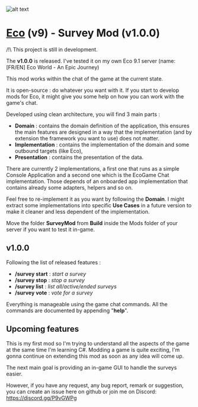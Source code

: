 ![alt text](https://avatars1.githubusercontent.com/u/71271063?s=200&v=4 "Team Logo")

# [Eco](https://www.play.eco/) (v9) - Survey Mod (v1.0.0)

/!\ This project is still in development.

The **v1.0.0** is released. I've tested it on my own Eco 9.1 server (name: [FR/EN] Eco World - An Epic Journey)

This mod works within the chat of the game at the current state.

It is open-source : do whatever you want with it. If you start to develop mods for Eco, it might give
you some help on how you can work with the game's chat.

Developed using clean architecture, you will find 3 main parts :

- **Domain** : contains the domain definition of the application, this ensures the main features are designed in a way that the implementation (and by extension the framework you want to use) does not matter.
- **Implementation** : contains the implementation of the domain and some outbound targets (like Eco),
- **Presentation** : contains the presentation of the data.

There are currently 2 implementations, a first one that runs as a simple Console Application and a second one 
which is the EcoGame Chat implementation. Those depends of an onboarded app implementation that contains already some adapters, helpers and so on.

Feel free to re-implement it as you want by following the **Domain**. I might extract some implementations into specific **Use Cases** in a future version to
make it cleaner and less dependent of the implementation.

Move the folder **SurveyMod** from **Build** inside the Mods folder of your server if you want to test it in-game.

## v1.0.0

Following the list of released features :
- **/survey start** : *start a survey*
- **/survey stop** : *stop a survey*
- **/survey list** : *list all/active/ended surveys*
- **/survey vote** : *vote for a survey*

Everything is manageable using the game chat commands. All the commands are documented by appending "**help**".

## Upcoming features

This is my first mod so I'm trying to understand all the aspects of the game at the same time I'm learning C#. Modding a game is quite exciting, I'm gonna continue on extending this mod as soon as any idea will come up.

The next main goal is providing an in-game GUI to handle the surveys easier.

However, if you have any request, any bug report, remark or suggestion, you can create an issue here on github or join me on Discord: https://discord.gg/P9vGWPg
